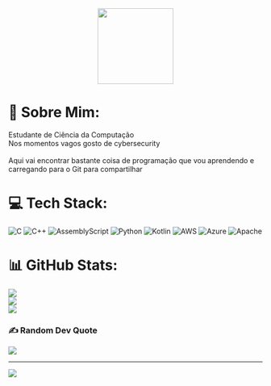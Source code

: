 <div align="center">
  <img height="150" src="https://media2.giphy.com/media/v1.Y2lkPTc5MGI3NjExdHc2MzhoMDc3eDA2OXUzMzhua2ZlcXA5cG9uOHRzM3libHhtZjAyMiZlcD12MV9pbnRlcm5hbF9naWZfYnlfaWQmY3Q9Zw/oFYKw5OTZBZzVONpUh/giphy.gif"  />
</div>

# 💫 Sobre Mim:
Estudante de Ciência da Computação <br>Nos momentos vagos gosto de cybersecurity<br><br>Aqui vai encontrar bastante coisa de programação que vou aprendendo e carregando para o Git para compartilhar<br>


# 💻 Tech Stack:
![C](https://img.shields.io/badge/c-%2300599C.svg?style=for-the-badge&logo=c&logoColor=white) ![C++](https://img.shields.io/badge/c++-%2300599C.svg?style=for-the-badge&logo=c%2B%2B&logoColor=white) ![AssemblyScript](https://img.shields.io/badge/assembly%20script-%23000000.svg?style=for-the-badge&logo=assemblyscript&logoColor=white) ![Python](https://img.shields.io/badge/python-3670A0?style=for-the-badge&logo=python&logoColor=ffdd54) ![Kotlin](https://img.shields.io/badge/kotlin-%237F52FF.svg?style=for-the-badge&logo=kotlin&logoColor=white) ![AWS](https://img.shields.io/badge/AWS-%23FF9900.svg?style=for-the-badge&logo=amazon-aws&logoColor=white) ![Azure](https://img.shields.io/badge/azure-%230072C6.svg?style=for-the-badge&logo=microsoftazure&logoColor=white) ![Apache](https://img.shields.io/badge/apache-%23D42029.svg?style=for-the-badge&logo=apache&logoColor=white)
# 📊 GitHub Stats:
![](https://github-readme-stats.vercel.app/api?username=tekoteus&theme=dark&hide_border=false&include_all_commits=false&count_private=false)<br/>
![](https://nirzak-streak-stats.vercel.app/?user=tekoteus&theme=dark&hide_border=false)<br/>
![](https://github-readme-stats.vercel.app/api/top-langs/?username=tekoteus&theme=dark&hide_border=false&include_all_commits=false&count_private=false&layout=compact)

### ✍️ Random Dev Quote
![](https://quotes-github-readme.vercel.app/api?type=horizontal&theme=radical)

---
[![](https://visitcount.itsvg.in/api?id=tekoteus&icon=0&color=0)](https://visitcount.itsvg.in)

<!-- Proudly created with GPRM ( https://gprm.itsvg.in ) -->
